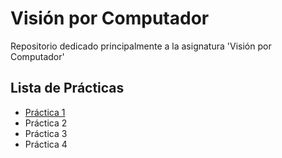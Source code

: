 # Visión por Computador
Repositorio dedicado principalmente a la asignatura 'Visión por Computador'

## Lista de Prácticas
<ul>
  <li><a href="./Práctica_1%20Anaconda">Práctica 1</a></li>
  <li>Práctica 2</li>
  <li>Práctica 3</li>
  <li>Práctica 4</li>
  
</ul>
